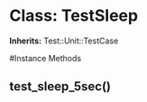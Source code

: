 # Class: TestSleep
**Inherits:** Test::Unit::TestCase
    




#Instance Methods
## test_sleep_5sec() [](#method-i-test_sleep_5sec)

